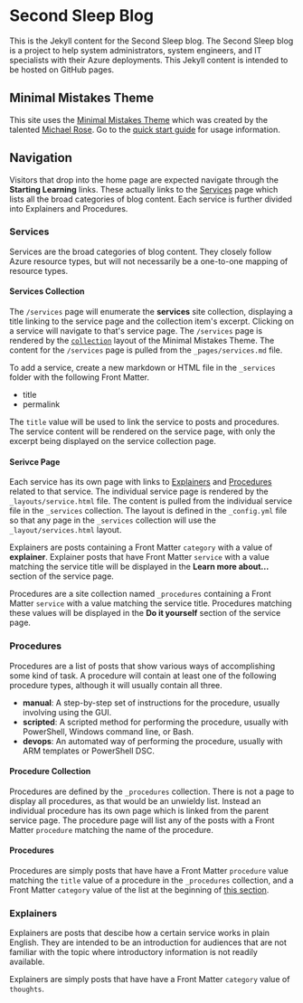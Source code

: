 # Second Sleep Blog

This is the Jekyll content for the Second Sleep blog. The Second Sleep blog is a project to help system administrators, system engineers, and IT specialists with their Azure deployments. This Jekyll content is intended to be hosted on GitHub pages.

## Minimal Mistakes Theme

This site uses the [Minimal Mistakes Theme](https://mademistakes.com/work/minimal-mistakes-jekyll-theme/) which was created by the talented [Michael Rose](https://mademistakes.com/about/). Go to the [quick start guide](https://mmistakes.github.io/minimal-mistakes/docs/quick-start-guide/) for usage information.

## Navigation

Visitors that drop into the home page are expected navigate through the **Starting Learning** links. These actually links to the [Services](/services) page which lists all the broad categories of blog content. Each service is further divided into Explainers and Procedures.

### Services

Services are the broad categories of blog content. They closely follow Azure resource types, but will not necessarily be a one-to-one mapping of resource types.

#### Services Collection

The `/services` page will enumerate the **services** site collection, displaying a title linking to the service page and the collection item's excerpt. Clicking on a service will navigate to that's service page. The `/services` page is rendered by the [`collection`](https://mmistakes.github.io/minimal-mistakes/docs/layouts/#layout-collection) layout of the Minimal Mistakes Theme. The content for the `/services` page is pulled from the `_pages/services.md` file.

To add a service, create a new markdown or HTML file in the `_services` folder with the following Front Matter.

- title
- permalink

The `title` value will be used to link the service to posts and procedures. The service content will be rendered on the service page, with only the excerpt being displayed on the service collection page.

#### Serivce Page

Each service has its own page with links to [Explainers](#explainers) and [Procedures](#procedures) related to that service. The individual service page is rendered by the `_layouts/service.html` file. The content is pulled from the individual service file in the `_services` collection. The layout is defined in the `_config.yml` file so that any page in the `_services` collection will use the `_layout/services.html` layout.

Explainers are posts containing a Front Matter `category` with a value of **explainer**. Explainer posts that have Front Matter `service` with a value matching the service title will be displayed in the **Learn more about...** section of the service page.

Procedures are a site collection named `_procedures` containing a Front Matter `service` with a value matching the service title. Procedures matching these values will be displayed in the **Do it yourself** section of the service page.

### Procedures

Procedures are a list of posts that show various ways of accomplishing some kind of task. A procedure will contain at least one of the following procedure types, although it will usually contain all three.

- **manual**: A step-by-step set of instructions for the procedure, usually involving using the GUI.
- **scripted**: A scripted method for performing the procedure, usually with PowerShell, Windows command line, or Bash.
- **devops**: An automated way of performing the procedure, usually with ARM templates or PowerShell DSC.

#### Procedure Collection

Procedures are defined by the `_procedures` collection. There is not a page to display all procedures, as that would be an unwieldy list. Instead an individual procedure has its own page which is linked from the parent service page. The procedure page will list any of the posts with a Front Matter `procedure` matching the name of the procedure.

#### Procedures

Procedures are simply posts that have have a Front Matter `procedure` value matching the `title` value of a procedure in the `_procedures` collection, and a Front Matter `category` value of the list at the beginning of [this section](#procedures).

### Explainers

Explainers are posts that descibe how a certain service works in plain English. They are intended to be an introduction for audiences that are not familiar with the topic where introductory information is not readily available.

Explainers are simply posts that have have a Front Matter `category` value of `thoughts`.
